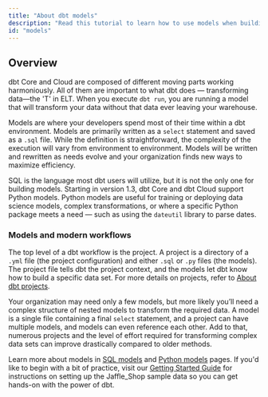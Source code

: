 ```yaml
---
title: "About dbt models"
description: "Read this tutorial to learn how to use models when building in dbt."
id: "models"
---
```


## Overview

dbt Core and Cloud are composed of different moving parts working harmoniously. All of them are important to what dbt does — transforming data—the 'T' in ELT. When you execute `dbt run`, you are running a model that will transform your data without that data ever leaving your warehouse.

Models are where your developers spend most of their time within a dbt environment. Models are primarily written as a `select` statement and saved as a `.sql` file. While the definition is straightforward, the complexity of the execution will vary from environment to environment.  Models will be written and rewritten as needs evolve and your organization finds new ways to maximize efficiency.

SQL is the language most dbt users will utilize, but it is not the only one for building models. Starting in version 1.3, dbt Core and dbt Cloud support Python models. Python models are useful for training or deploying data science models, complex transformations, or where a specific Python package meets a need &mdash; such as using the `dateutil` library to parse dates.

### Models and modern workflows

The top level of a dbt workflow is the project. A project is a directory of a `.yml` file (the project configuration) and either `.sql` or `.py` files (the models). The project file tells dbt the project context, and the models let dbt know how to build a specific data set. For more details on projects, refer to [About dbt projects](/docs/build/projects).

Your organization may need only a few models, but more likely you’ll need a complex structure of nested models to transform the required data. A model is a single file containing a final `select` statement, and a project can have multiple models, and models can even reference each other. Add to that, numerous projects and the level of effort required for transforming complex data sets can improve drastically compared to older methods.

Learn more about models in [SQL models](/docs/build/sql-models) and [Python models](/docs/build/python-models) pages. If you'd like to begin with a bit of practice, visit our [Getting Started Guide](/quickstarts) for instructions on setting up the Jaffle_Shop sample data so you can get hands-on with the power of dbt.
